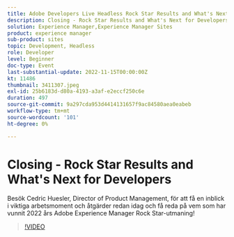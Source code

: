 ```yaml
---
title: Adobe Developers Live Headless Rock Star Results and What's Next for Developers
description: Closing - Rock Star Results and What's Next for DevelopersGå med i Cedric Huesler, Director of Product Management, för att få en inblick i viktiga uppgifter och åtgärder redan idag, samt för att ta reda på vem som är vinnaren av utmaningen Adobe Experience Manager Rock Star 2022!
solution: Experience Manager,Experience Manager Sites
product: experience manager
sub-product: sites
topic: Development, Headless
role: Developer
level: Beginner
doc-type: Event
last-substantial-update: 2022-11-15T00:00:00Z
kt: 11486
thumbnail: 3411307.jpeg
exl-id: 25b6183d-d80a-4193-a3af-e2eccf250c6e
duration: 497
source-git-commit: 9a297cda953d4414131657f9ac84580aea0eabeb
workflow-type: tm+mt
source-wordcount: '101'
ht-degree: 0%

---
```


# Closing - Rock Star Results and What&#39;s Next for Developers

Besök Cedric Huesler, Director of Product Management, för att få en inblick i viktiga arbetsmoment och åtgärder redan idag och få reda på vem som har vunnit 2022 års Adobe Experience Manager Rock Star-utmaning!

>[!VIDEO](https://video.tv.adobe.com/v/3411307/?quality=12&learn=on)
